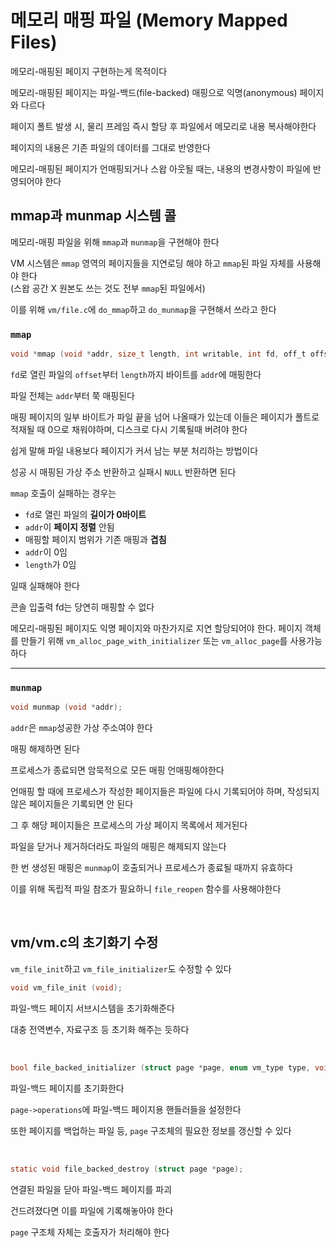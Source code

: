 # 메모리 매핑 파일 (Memory Mapped Files)

메모리-매핑된 페이지 구현하는게 목적이다

메모리-매핑된 페이지는 파일-백드(file-backed) 매핑으로 익명(anonymous) 페이지와 다르다

페이지 폴트 발생 시, 물리 프레임 즉시 할당 후 파일에서 메모리로 내용 복사해야한다

페이지의 내용은 기존 파일의 데이터를 그대로 반영한다

메모리-매핑된 페이지가 언매핑되거나 스왑 아웃될 때는, 내용의 변경사항이 파일에 반영되어야 한다


## mmap과 munmap 시스템 콜

메모리-매핑 파일을 위해 `mmap`과 `munmap`을 구현해야 한다

VM 시스템은 `mmap` 영역의 페이지들을 지연로딩 해야 하고 `mmap`된 파일 자체를 사용해야 한다<br>
(스왑 공간 X 원본도 쓰는 것도 전부 `mmap`된 파일에서)

이를 위해 `vm/file.c`에 `do_mmap`하고 `do_munmap`을 구현해서 쓰라고 한다

### `mmap`

```c
void *mmap (void *addr, size_t length, int writable, int fd, off_t offset);
```

`fd`로 열린 파일의 `offset`부터 `length`까지 바이트를 `addr`에 매핑한다

파일 전체는 `addr`부터 쭉 매핑된다

매핑 페이지의 일부 바이트가 파일 끝을 넘어 나올때가 있는데 이들은 페이지가 폴트로 적재될 때 0으로 채워야하며, 디스크로 다시 기록될때 버려야 한다

쉽게 말해 파일 내용보다 페이지가 커서 남는 부분 처리하는 방법이다

성공 시 매핑된 가상 주소 반환하고 실패시 `NULL` 반환하면 된다

`mmap` 호출이 실패하는 경우는

- `fd`로 열린 파일의 **길이가 0바이트**
- `addr`이 **페이지 정렬** 안됨
- 매핑할 페이지 범위가 기존 매핑과 **겹침**
- `addr`이 0임
- `length`가 0임

일때 실패해야 한다

콘솔 입출력 fd는 당연히 매핑할 수 없다

메모리-매핑된 페이지도 익명 페이지와 마찬가지로 지연 할당되어야 한다. 페이지 객체를 만들기 위해 `vm_alloc_page_with_initializer` 또는 `vm_alloc_page`를 사용가능하다

___

### `munmap`

```c
void munmap (void *addr);
```

`addr`은 `mmap`성공한 가상 주소여야 한다

매핑 해제하면 된다

프로세스가 종료되면 암묵적으로 모든 매핑 언매핑해야한다

언매핑 할 때에 프로세스가 작성한 페이지들은 파일에 다시 기록되어야 하며, 작성되지 않은 페이지들은 기록되면 안 된다

그 후 해당 페이지들은 프로세스의 가상 페이지 목록에서 제거된다

파일을 닫거나 제거하더라도 파일의 매핑은 해제되지 않는다

한 번 생성된 매핑은 `munmap`이 호출되거나 프로세스가 종료될 때까지 유효하다

이를 위해 독립적 파일 참조가 필요하니 `file_reopen` 함수를 사용해야한다

<br>

## vm/vm.c의 초기화기 수정

`vm_file_init`하고 `vm_file_initializer`도 수정할 수 있다

```c
void vm_file_init (void);
```

파일-백드 페이지 서브시스템을 초기화해준다

대충 전역변수, 자료구조 등 초기화 해주는 듯하다

<br>

```c
bool file_backed_initializer (struct page *page, enum vm_type type, void *kva);
```

파일-백드 페이지를 초기화한다

`page->operations`에 파일-백드 페이지용 핸들러들을 설정한다

또한 페이지를 백업하는 파일 등, `page` 구조체의 필요한 정보를 갱신할 수 있다


<br>

```c
static void file_backed_destroy (struct page *page);
```

연결된 파일을 닫아 파일-백드 페이지를 파괴

건드려졌다면 이를 파일에 기록해놓아야 한다

`page` 구조체 자체는 호출자가 처리해야 한다